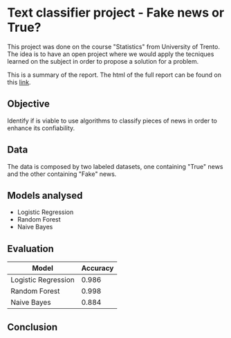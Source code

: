 # Text classifier project - Fake news or True?
This project was done on the course "Statistics" from University of Trento. The idea is to have an open project where we would apply the tecniques learned on the subject in order to propose a solution for a problem.

This is a summary of the report. The html of the full report can be found on this [link](https://sangoncalves.github.io/News-Classifier-FAKE-or-NOT/).

## Objective

Identify if is viable to use algorithms to classify pieces of news in order to enhance its confiability.

## Data

The data is composed by two labeled datasets, one containing "True" news and the other containing "Fake" news.

## Models analysed

* Logistic Regression
* Random Forest
* Naive Bayes

## Evaluation

| Model | Accuracy | 
|---|---|
|Logistic Regression|0.986 |
|Random Forest | 0.998|
| Naive Bayes |0.884 |

## Conclusion
